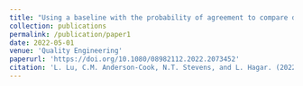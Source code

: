 ```yaml
---
title: "Using a baseline with the probability of agreement to compare distribution characteristics"
collection: publications
permalink: /publication/paper1
date: 2022-05-01
venue: 'Quality Engineering'
paperurl: 'https://doi.org/10.1080/08982112.2022.2073452'
citation: 'L. Lu, C.M. Anderson-Cook, N.T. Stevens, and L. Hagar. (2022). Using a baseline with the probability of agreement to compare distribution characteristics. <i>Quality Engineering 34</i>(3): 322-343.'
---
```

